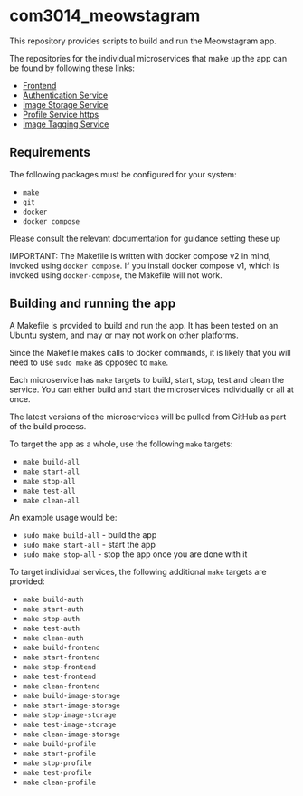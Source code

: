 # com3014_meowstagram
This repository provides scripts to build and run the Meowstagram app.

The repositories for the individual microservices that make up the app can be found by following these links:
- [Frontend](https://github.com/com3014-group9/com3014_frontend)
- [Authentication Service](https://github.com/com3014-group9/com3014_auth)
- [Image Storage Service](https://github.com/com3014-group9/com3014_image_storage)
- [Profile Service https](https://github.com/com3014-group9/com3014_profile)
- [Image Tagging Service](https://github.com/com3014-group9/com3014_image_tagging)


## Requirements
The following packages must be configured for your system:
- `make`
- `git`
- `docker`
- `docker compose`

Please consult the relevant documentation for guidance setting these up

IMPORTANT: The Makefile is written with docker compose v2 in mind, invoked using `docker compose`. If you install docker compose v1, which is invoked using `docker-compose`, the Makefile will not work.

## Building and running the app
A Makefile is provided to build and run the app. It has been tested on an Ubuntu system, and may or may not work on other platforms.

Since the Makefile makes calls to docker commands, it is likely that you will need to use `sudo make` as opposed to `make`.

Each microservice has `make` targets to build, start, stop, test and clean the service. You can either build and start the microservices individually or all at once.

The latest versions of the microservices will be pulled from GitHub as part of the build process.

To target the app as a whole, use the following `make` targets:
- `make build-all`
- `make start-all`
- `make stop-all`
- `make test-all`
- `make clean-all`

An example usage would be:
- `sudo make build-all` - build the app
- `sudo make start-all` - start the app
- `sudo make stop-all` - stop the app once you are done with it

To target individual services, the following additional `make` targets are provided:
- `make build-auth`
- `make start-auth`
- `make stop-auth`
- `make test-auth`
- `make clean-auth`
- `make build-frontend`
- `make start-frontend`
- `make stop-frontend`
- `make test-frontend`
- `make clean-frontend`
- `make build-image-storage`
- `make start-image-storage`
- `make stop-image-storage`
- `make test-image-storage`
- `make clean-image-storage`
- `make build-profile`
- `make start-profile`
- `make stop-profile`
- `make test-profile`
- `make clean-profile`
